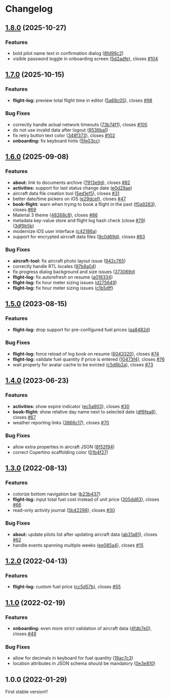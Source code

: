 # Changelog

## [1.8.0](https://github.com/daniele-athome/airborne/compare/v1.7.0...v1.8.0) (2025-10-27)


### Features

* bold pilot name text in confirmation dialog ([8fd99c2](https://github.com/daniele-athome/airborne/commit/8fd99c2277fafe59ea4ba784fc4f164353f0a6b1))
* visible password toggle in onboarding screen ([5d2adfe](https://github.com/daniele-athome/airborne/commit/5d2adfe4b31ead28d5106fe5965453caa0dd47ec)), closes [#104](https://github.com/daniele-athome/airborne/issues/104)

## [1.7.0](https://github.com/daniele-athome/airborne/compare/v1.6.0...v1.7.0) (2025-10-15)


### Features

* **flight-log:** preview total flight time in editor ([5a68c05](https://github.com/daniele-athome/airborne/commit/5a68c05032f0748ab36568b307aa3f36489cf900)), closes [#98](https://github.com/daniele-athome/airborne/issues/98)


### Bug Fixes

* correctly handle actual network timeouts ([73b74f1](https://github.com/daniele-athome/airborne/commit/73b74f1fc39b36dfb97270f8fe0f7c3bb0c03627)), closes [#105](https://github.com/daniele-athome/airborne/issues/105)
* do not use invalid data after logout ([8536ba1](https://github.com/daniele-athome/airborne/commit/8536ba112993cda5346013d6605f70904622ef07))
* fix retry button text color ([348f373](https://github.com/daniele-athome/airborne/commit/348f373487894f08cf6015832d404e0fe6027148)), closes [#102](https://github.com/daniele-athome/airborne/issues/102)
* **onboarding:** fix keyboard hints ([5fe03cc](https://github.com/daniele-athome/airborne/commit/5fe03cc9420e7674a774457950ae6dc552887922))

## [1.6.0](https://github.com/daniele-athome/airborne/compare/v1.5.0...v1.6.0) (2025-09-08)


### Features

* **about:** link to documents archive ([7913e9d](https://github.com/daniele-athome/airborne/commit/7913e9dd0366a4bdaf675903f47a83867b18ab3a)), closes [#82](https://github.com/daniele-athome/airborne/issues/82)
* **activities:** support for last status change date ([e0d29ae](https://github.com/daniele-athome/airborne/commit/e0d29ae116dbe38d277db244c3d4dc9b2716e094))
* aircraft data file creation tool ([5ed1ef5](https://github.com/daniele-athome/airborne/commit/5ed1ef5435ce2d24ca416174a5277a454e967a31)), closes [#31](https://github.com/daniele-athome/airborne/issues/31)
* better date/time pickers on iOS ([e29dcef](https://github.com/daniele-athome/airborne/commit/e29dcef73bea5f8acbd20cccbc6ecf4a95fafe1a)), closes [#47](https://github.com/daniele-athome/airborne/issues/47)
* **book-flight:** warn when trying to book a flight in the past ([f0a9283](https://github.com/daniele-athome/airborne/commit/f0a92833e746890251fb36d33aa03752e5c6db0e)), closes [#69](https://github.com/daniele-athome/airborne/issues/69)
* Material 3 theme ([48268c8](https://github.com/daniele-athome/airborne/commit/48268c893cd2341cfd96e097c92e94f7d051a0ef)), closes [#86](https://github.com/daniele-athome/airborne/issues/86)
* metadata key-value store and flight log hash check (close [#79](https://github.com/daniele-athome/airborne/issues/79)) ([3df9b5b](https://github.com/daniele-athome/airborne/commit/3df9b5b690f61105b0a008647ba4b558865a2e1f))
* modernize iOS user interface ([c42186a](https://github.com/daniele-athome/airborne/commit/c42186a0db6f127c791d2fd75b46dc5358f57974))
* support for encrypted aircraft data files ([9c0d69d](https://github.com/daniele-athome/airborne/commit/9c0d69dfc62730bc8ad8c1a506df6baa67049ad4)), closes [#83](https://github.com/daniele-athome/airborne/issues/83)


### Bug Fixes

* **aircraft-tool:** fix aircraft photo layout issue ([942c765](https://github.com/daniele-athome/airborne/commit/942c7650ab26ad206361307bb4f9e971b7546185))
* correctly handle RTL locales ([97b8a04](https://github.com/daniele-athome/airborne/commit/97b8a04362956e3a9304a5efbf3175f7e789b11e))
* fix progress dialog background and size issues ([373069d](https://github.com/daniele-athome/airborne/commit/373069da1ff5277f9754e1db16944cb7469f2dff))
* **flight-log:** fix autorefresh on resume ([a018334](https://github.com/daniele-athome/airborne/commit/a01833447452af7a5bd843e2f5f8dc545a19fe97))
* **flight-log:** fix hour meter sizing issues ([d275649](https://github.com/daniele-athome/airborne/commit/d2756491c6a1fd50226f1a18fb244064606abe15))
* **flight-log:** fix hour meter sizing issues ([c1b5dff](https://github.com/daniele-athome/airborne/commit/c1b5dff2b4efb6d53d058b6684444f1df80a2a9c))

## [1.5.0](https://github.com/daniele-athome/airborne/compare/v1.4.0...v1.5.0) (2023-08-15)


### Features

* **flight-log:** drop support for pre-configured fuel prices ([aa8482d](https://github.com/daniele-athome/airborne/commit/aa8482dc1d6b3ad2f6ca4c8b76df024a7ff1899f))


### Bug Fixes

* **flight-log:** force reload of log book on resume ([6043320](https://github.com/daniele-athome/airborne/commit/60433208378373983ac74f47ac39def03cf8267b)), closes [#74](https://github.com/daniele-athome/airborne/issues/74)
* **flight-log:** validate fuel quantity if price is entered ([10473f4](https://github.com/daniele-athome/airborne/commit/10473f48accc3eb05cd1a586a98504aca7bc462a)), closes [#76](https://github.com/daniele-athome/airborne/issues/76)
* wait properly for avatar cache to be evicted ([c5d6b2a](https://github.com/daniele-athome/airborne/commit/c5d6b2ad217fdbe613193036edd2fbea57719244)), closes [#73](https://github.com/daniele-athome/airborne/issues/73)

## [1.4.0](https://github.com/daniele-athome/airborne/compare/v1.3.0...v1.4.0) (2023-06-23)


### Features

* **activities:** show expire indicator ([ec5a903](https://github.com/daniele-athome/airborne/commit/ec5a903e3143f0daf2bc3c3947fbb008676d6bd4)), closes [#30](https://github.com/daniele-athome/airborne/issues/30)
* **book-flight:** show relative day name next to selected date ([df6fea8](https://github.com/daniele-athome/airborne/commit/df6fea8619311129817e0b57790a83c1d9de7788)), closes [#67](https://github.com/daniele-athome/airborne/issues/67)
* weather reporting links ([3866c17](https://github.com/daniele-athome/airborne/commit/3866c17b51f5c5d1b5556fdbb7da20f09f808cda)), closes [#70](https://github.com/daniele-athome/airborne/issues/70)


### Bug Fixes

* allow extra properties in aircraft JSON ([8f52f94](https://github.com/daniele-athome/airborne/commit/8f52f94e82a9b1e72b3ee564e97e3db0a45b7ae3))
* correct Cupertino scaffolding color ([01b4f27](https://github.com/daniele-athome/airborne/commit/01b4f27aef89402047858db1e1626ae6f258092e))

## [1.3.0](https://github.com/daniele-athome/airborne/compare/v1.2.0...v1.3.0) (2022-08-13)


### Features

* colorize bottom navigation bar ([b23b437](https://github.com/daniele-athome/airborne/commit/b23b437cfe1dbf3cd3bd4fee4f79609c7f66ed24))
* **flight-log:** input total fuel cost instead of unit price ([305dd63](https://github.com/daniele-athome/airborne/commit/305dd63fda15532031a0fe27dd1c5d3c2c62216f)), closes [#66](https://github.com/daniele-athome/airborne/issues/66)
* read-only activity journal ([5b42298](https://github.com/daniele-athome/airborne/commit/5b42298841e432105e6a92081daa2af409a3c9df)), closes [#30](https://github.com/daniele-athome/airborne/issues/30)


### Bug Fixes

* **about:** update pilots list after updating aircraft data ([ab31a81](https://github.com/daniele-athome/airborne/commit/ab31a81f33e4cc2dfd819bad8b3c900f356c85cc)), closes [#62](https://github.com/daniele-athome/airborne/issues/62)
* handle events spanning multiple weeks ([ee085a4](https://github.com/daniele-athome/airborne/commit/ee085a4b0edce57307b24ea897cd071ab77a0baa)), closes [#15](https://github.com/daniele-athome/airborne/issues/15)

## [1.2.0](https://github.com/daniele-athome/airborne/compare/v1.1.0...v1.2.0) (2022-04-13)


### Features

* **flight-log:** custom fuel price ([cc5d57b](https://github.com/daniele-athome/airborne/commit/cc5d57b22e15b34a9b4748f4d92d49f1713ef528)), closes [#55](https://github.com/daniele-athome/airborne/issues/55)

## [1.1.0](https://github.com/daniele-athome/airborne/compare/v1.0.0...v1.1.0) (2022-02-19)


### Features

* **onboarding:** even more strict validation of aircraft data ([4fdb7e0](https://github.com/daniele-athome/airborne/commit/4fdb7e01c869d1a99e6b9e27f7104a49f1a1e211)), closes [#49](https://github.com/daniele-athome/airborne/issues/49)


### Bug Fixes

* allow for decimals in keyboard for fuel quantity ([19ac7c3](https://github.com/daniele-athome/airborne/commit/19ac7c3111f6eb0d9c2f8e0195fe9391782c0645))
* location attributes in JSON schema should be mandatory ([0e3e810](https://github.com/daniele-athome/airborne/commit/0e3e810e112627fba5f958ed0109df6fee8dfa4a))

## 1.0.0 (2022-01-29)

First stable version!!

